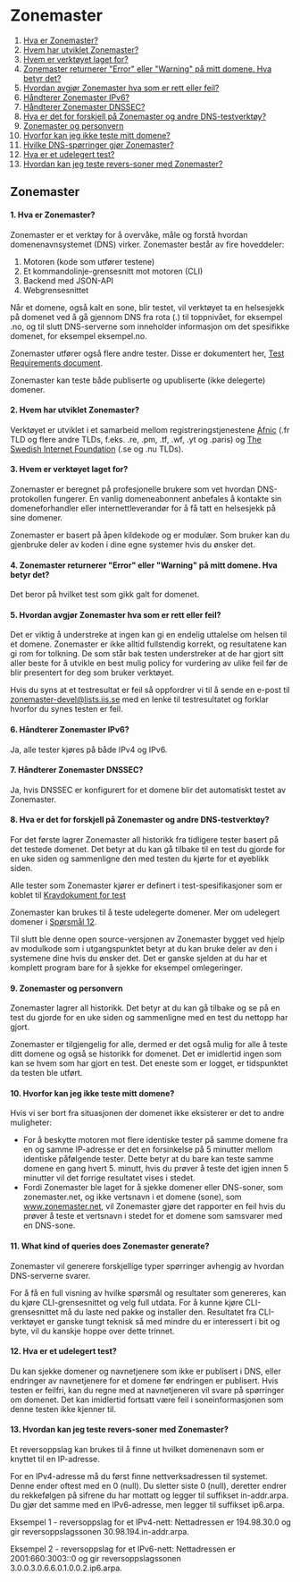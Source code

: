 Zonemaster
==========

1. [Hva er Zonemaster?](#q1)
2. [Hvem har utviklet Zonemaster?](#q2)
3. [Hvem er verktøyet laget for?](#q3)
4. [Zonemaster returnerer "Error" eller "Warning" på mitt domene. Hva betyr det?](#q4)
5. [Hvordan avgjør Zonemaster hva som er rett eller feil?](#q5)
6. [Håndterer Zonemaster IPv6?](#q6)
7. [Håndterer Zonemaster DNSSEC?](#q7)
8. [Hva er det for forskjell på Zonemaster og andre DNS-testverktøy?](#q8)
9. [Zonemaster og personvern](#q9)
10. [Hvorfor kan jeg ikke teste mitt domene?](#q10)
11. [Hvilke DNS-spørringer gjør Zonemaster?](#q11)
12. [Hva er et udelegert test?](#q12)
13. [Hvordan kan jeg teste revers-soner med Zonemaster?](#q13)

Zonemaster
----------

#### 1. Hva er Zonemaster? <a name="q1"></a>
Zonemaster er et verktøy for å overvåke, måle og forstå hvordan domenenavnsystemet (DNS) virker. Zonemaster består av fire hoveddeler:

  1. Motoren (kode som utfører testene)
  2. Et kommandolinje-grensesnitt mot motoren (CLI)
  3. Backend med JSON-API
  4. Webgrensesnittet

Når et domene, også kalt en sone, blir testet, vil verktøyet ta en helsesjekk på domenet ved å gå gjennom DNS fra rota (.) til toppnivået, for eksempel .no, og til slutt DNS-serverne som inneholder informasjon om det spesifikke domenet, for eksempel eksempel.no.

Zonemaster utfører også flere andre tester. Disse er dokumentert her, [Test Requirements document](https://github.com/zonemaster/zonemaster/blob/master/docs/requirements/TestRequirements.md).

Zonemaster kan teste både publiserte og upubliserte (ikke delegerte) domener.

#### 2. Hvem har utviklet Zonemaster? <a name="q2"></a>
Verktøyet er utviklet i et samarbeid mellom registreringstjenestene
[Afnic](https://www.afnic.fr/en/)
(.fr TLD og flere andre TLDs, f.eks. .re, .pm, .tf, .wf, .yt og .paris) og
[The Swedish Internet Foundation](https://internetstiftelsen.se/en/)
(.se og .nu TLDs).

#### 3. Hvem er verktøyet laget for? <a name="q3"></a>
Zonemaster er beregnet på profesjonelle brukere som vet hvordan DNS-protokollen fungerer. En vanlig domeneabonnent anbefales å kontakte sin domeneforhandler eller internettleverandør for å få tatt en helsesjekk på sine domener.

Zonemaster er basert på åpen kildekode og er modulær. Som bruker kan du gjenbruke deler av koden i dine egne systemer hvis du ønsker det.

#### 4. Zonemaster returnerer "Error" eller "Warning" på mitt domene. Hva betyr det? <a name="q4"></a>
Det beror på hvilket test som gikk galt for domenet.

#### 5. Hvordan avgjør Zonemaster hva som er rett eller feil? <a name="q5"></a>
Det er viktig å understreke at ingen kan gi en endelig uttalelse om helsen til et domene. Zonemaster er ikke alltid fullstendig korrekt, og resultatene kan gi rom for tolkning. De som står bak testen understreker at de har gjort sitt aller beste for å utvikle en best mulig policy for vurdering av ulike feil før de blir presentert for deg som bruker verktøyet.

Hvis du syns at et testresultat er feil så oppfordrer vi til å sende en e-post til zonemaster-devel@lists.iis.se med en lenke til testresultatet og forklar hvorfor du synes testen er feil.

#### 6. Håndterer Zonemaster IPv6? <a name="q6"></a>
Ja, alle tester kjøres på både IPv4 og IPv6.

#### 7. Håndterer Zonemaster DNSSEC? <a name="q7"></a>
Ja, hvis DNSSEC er konfigurert for et domene blir det automatiskt testet av Zonemaster.

#### 8. Hva er det for forskjell på Zonemaster og andre DNS-testverktøy? <a name="q8"></a>
For det første lagrer Zonemaster all historikk fra tidligere tester basert på det testede domenet. Det betyr at du kan gå tilbake til en test du gjorde for en uke siden og sammenligne den med testen du kjørte for et øyeblikk siden.

Alle tester som Zonemaster kjører er definert i test-spesifikasjoner som
er koblet til [Kravdokument for test](https://github.com/zonemaster/zonemaster/blob/master/docs/requirements/TestRequirements.md)

Zonemaster kan brukes til å teste udelegerte domener. Mer om udelegert
domener i [Spørsmål 12](#q12).

Til slutt ble denne open source-versjonen av Zonemaster bygget ved hjelp av modulkode som i utgangspunktet betyr at du kan bruke deler av den i systemene dine hvis du ønsker det. Det er ganske sjelden at du har et komplett program bare for å sjekke for eksempel omlegeringer.

#### 9. Zonemaster og personvern <a name="q9"></a>
Zonemaster lagrer all historikk. Det betyr at du kan gå tilbake og se på en test du gjorde for en uke siden og sammenligne med en test du nettopp har gjort.

Zonemaster er tilgjengelig for alle, dermed er det også mulig for alle å teste ditt domene og også se historikk for domenet. Det er imidlertid ingen som kan se hvem som har gjort en test. Det eneste som er logget, er tidspunktet da testen ble utført.

#### 10. Hvorfor kan jeg ikke teste mitt domene? <a name="q10"></a>
Hvis vi ser bort fra situasjonen der domenet ikke eksisterer er det to andre muligheter:
  - For å beskytte motoren mot flere identiske tester på samme domene fra en og
    samme IP-adresse er det en forsinkelse på 5 minutter mellom
    identiske påfølgende tester. Dette betyr at du bare kan teste
    samme domene en gang hvert 5. minutt, hvis du prøver å teste det igjen
    innen 5 minutter vil det forrige resultatet vises i stedet.
  - Fordi Zonemaster ble laget for å sjekke domener eller DNS-soner, som zonemaster.net, og
    ikke vertsnavn i et domene (sone), som www.zonemaster.net, vil Zonemaster gjøre det
    rapporter en feil hvis du prøver å teste et vertsnavn i stedet for et domene som samsvarer med en DNS-sone.

#### 11. What kind of queries does Zonemaster generate? <a name="q11"></a>
Zonemaster vil generere forskjellige typer spørringer avhengig av hvordan DNS-serverne svarer.

For å få en full visning av hvilke spørsmål og resultater som genereres, kan du kjøre CLI-grensesnittet og velg full utdata. For å kunne kjøre CLI-grensesnittet må du laste ned pakke og installer den.
Resultatet fra CLI-verktøyet er ganske tungt teknisk så med mindre du er interessert i bit og byte, vil du kanskje hoppe over dette trinnet.

#### 12. Hva er et udelegert test? <a name="q12"></a>
Du kan sjekke domener og navnetjenere som ikke er publisert i DNS, eller endringer av navnetjenere for et domene før endringen er publisert. Hvis testen er feilfri, kan du regne med at navnetjeneren vil svare på spørringer om domenet. Det kan imidlertid fortsatt være feil i soneinformasjonen som denne testen ikke kjenner til.

#### 13. Hvordan kan jeg teste revers-soner med Zonemaster? <a name="q13"></a>
Et reversoppslag kan brukes til å finne ut hvilket domenenavn som er knyttet til en IP-adresse.

For en IPv4-adresse må du først finne nettverksadressen til systemet. Denne ender oftest med en 0 (null). Du sletter siste 0 (null), deretter endrer du rekkefølgen på sifrene du har mottatt og legger til suffikset in-addr.arpa. Du gjør det samme med en IPv6-adresse, men legger til suffikset ip6.arpa.

Eksempel 1 - reversoppslag for et IPv4-nett: Nettadressen er 194.98.30.0 og gir reversoppslagssonen 30.98.194.in-addr.arpa.

Eksempel 2 - reversoppslag for et IPv6-nett: Nettadressen er 2001:660:3003::0 og gir reversoppslagssonen 3.0.0.3.0.6.6.0.1.0.0.2.ip6.arpa.
